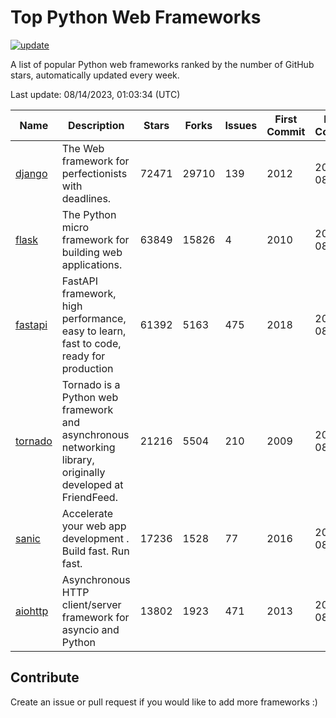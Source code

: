 # Top Python Web Frameworks

[![update](https://github.com/sunnysid3up/python-web-frameworks/actions/workflows/update.yml/badge.svg)](https://github.com/sunnysid3up/python-web-frameworks/actions/workflows/update.yml)

A list of popular Python web frameworks ranked by the number of GitHub stars, automatically updated every week.

Last update: 08/14/2023, 01:03:34 (UTC)

| Name          | Description          | Stars                     | Forks          | Issues               | First Commit        | Last Commit         |
|---------------|----------------------|---------------------------|----------------|----------------------|---------------------|---------------------|
| [django](https://github.com/django/django) | The Web framework for perfectionists with deadlines. | 72471 | 29710 | 139 | 2012 | 2023-08-13 |
| [flask](https://github.com/pallets/flask) | The Python micro framework for building web applications. | 63849 | 15826 | 4 | 2010 | 2023-08-14 |
| [fastapi](https://github.com/tiangolo/fastapi) | FastAPI framework, high performance, easy to learn, fast to code, ready for production | 61392 | 5163 | 475 | 2018 | 2023-08-14 |
| [tornado](https://github.com/tornadoweb/tornado) | Tornado is a Python web framework and asynchronous networking library, originally developed at FriendFeed. | 21216 | 5504 | 210 | 2009 | 2023-08-13 |
| [sanic](https://github.com/sanic-org/sanic) |  Accelerate your web app development . Build fast. Run fast. | 17236 | 1528 | 77 | 2016 | 2023-08-13 |
| [aiohttp](https://github.com/aio-libs/aiohttp) | Asynchronous HTTP client/server framework for asyncio and Python | 13802 | 1923 | 471 | 2013 | 2023-08-13 |

## Contribute 

Create an issue or pull request if you would like to add more frameworks :)